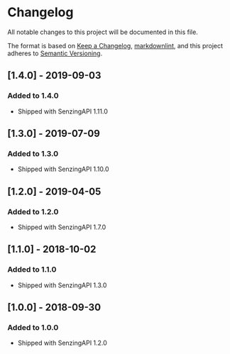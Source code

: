 # Changelog

All notable changes to this project will be documented in this file.

The format is based on [Keep a Changelog](https://keepachangelog.com/en/1.0.0/),
[markdownlint](https://dlaa.me/markdownlint/),
and this project adheres to [Semantic Versioning](https://semver.org/spec/v2.0.0.html).

## [1.4.0] - 2019-09-03

### Added to 1.4.0

- Shipped with SenzingAPI 1.11.0

## [1.3.0] - 2019-07-09

### Added to 1.3.0

- Shipped with SenzingAPI 1.10.0

## [1.2.0] - 2019-04-05

### Added to 1.2.0

- Shipped with SenzingAPI 1.7.0

## [1.1.0] - 2018-10-02

### Added to 1.1.0

- Shipped with SenzingAPI 1.3.0

## [1.0.0] - 2018-09-30

### Added to 1.0.0

- Shipped with SenzingAPI 1.2.0
